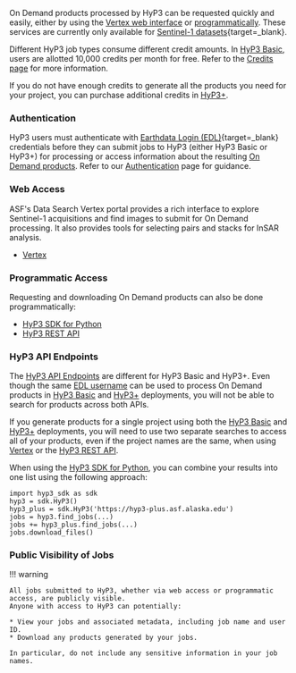 On Demand products processed by HyP3 can be requested quickly and easily, either by
using the [Vertex web interface](#web-access "Jump to Web Access section") 
or [programmatically](#programmatic-access "Jump to Programmatic Access section"). 
These services are currently only available for 
[Sentinel-1 datasets](sentinel1.md "Sentinel-1 Mission" ){target=_blank}.

Different HyP3 job types consume different credit amounts. In 
[HyP3 Basic](about/hyp3_basic.md "Jump to HyP3 Basic Documentation"), 
users are allotted 10,000 credits per month for free. Refer to the
[Credits page](using/credits.md "Jump to the Credits documentation page") 
for more information. 

If you do not have enough credits to generate all the products you need for your 
project, you can purchase additional credits in [HyP3+](about/hyp3_plus.md "Jump to HyP3+ Documentation").

<!-- TODO TOOL-2787: uncomment this block and update snippet language if we ever decide to require that new users 
request access to HyP3 Basic:
{% include 'application-snippet.md' %}
-->

### Authentication

HyP3 users must authenticate with 
[Earthdata Login (EDL)](https://urs.earthdata.nasa.gov/ "https://urs.earthdata.nasa.gov/" ){target=_blank} 
credentials before they can submit jobs to HyP3 (either HyP3 Basic or HyP3+) for processing or access information 
about the resulting [On Demand products](products.md "hyp3-docs.asf.alaska.edu/products"). Refer to our 
[Authentication](using/authentication.md "Jump to Authentication Documentation") page for guidance.

### Web Access 

ASF's Data Search Vertex portal provides a rich interface to explore Sentinel-1
acquisitions and find images to submit for On Demand processing. It also provides
tools for selecting pairs and stacks for InSAR analysis.

* [Vertex](using/vertex.md "Using Vertex")

### Programmatic Access
Requesting and downloading On Demand products can also be done programmatically:

* [HyP3 SDK for Python](using/sdk.md "Using SDK")
* [HyP3 REST API](using/api.md "Using API")

### HyP3 API Endpoints

The [HyP3 API Endpoints](using/api.md "Jump to Using HyP3 API Documentation") are different for HyP3 Basic and HyP3+. 
Even though the same 
[EDL username](using/authentication.md#earthdata-login-edl "Jump to Earthdata Login Documentation") 
can be used to process On Demand products in 
[HyP3 Basic](about/hyp3_basic.md "Jump to HyP3 Basic Documentation") and 
[HyP3+](about/hyp3_plus.md "Jump to HyP3+ Documentation") 
deployments, you will not be able to search for products across both APIs. 

If you generate products for a single project using both the 
[HyP3 Basic](about/hyp3_basic.md "Jump to HyP3 Basic Documentation") 
and [HyP3+](about/hyp3_plus.md "Jump to HyP3+ Documentation") deployments, 
you will need to use two separate searches to access all of your products, even if the project names are the same, 
when using [Vertex](using/vertex.md "Jump to Using Vertex Documentation") or the 
[HyP3 REST API](using/api.md "Jump to Using HyP3 API Documentation").

When using the [HyP3 SDK for Python](using/sdk.md "Jump to Using HyP3 SDK Documentation"), you can combine your results 
into one list using the following approach:
```
import hyp3_sdk as sdk
hyp3 = sdk.HyP3()
hyp3_plus = sdk.HyP3('https://hyp3-plus.asf.alaska.edu')
jobs = hyp3.find_jobs(...)
jobs += hyp3_plus.find_jobs(...)
jobs.download_files()
```

### Public Visibility of Jobs

!!! warning

    All jobs submitted to HyP3, whether via web access or programmatic access, are publicly visible.
    Anyone with access to HyP3 can potentially:

    * View your jobs and associated metadata, including job name and user ID.
    * Download any products generated by your jobs.

    In particular, do not include any sensitive information in your job names.
